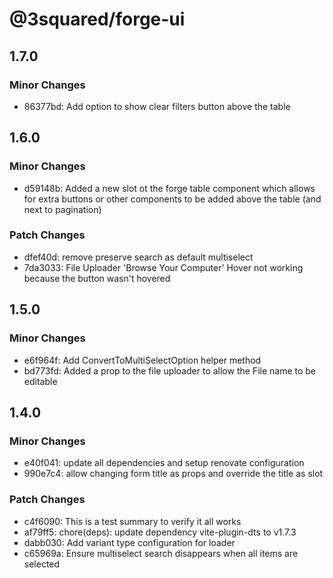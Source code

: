 # @3squared/forge-ui

## 1.7.0

### Minor Changes

- 86377bd: Add option to show clear filters button above the table

## 1.6.0

### Minor Changes

- d59148b: Added a new slot ot the forge table component which allows for extra buttons or other components to be added above the table (and next to pagination)

### Patch Changes

- dfef40d: remove preserve search as default multiselect
- 7da3033: File Uploader 'Browse Your Computer' Hover not working because the button wasn't hovered

## 1.5.0

### Minor Changes

- e6f964f: Add ConvertToMultiSelectOption helper method
- bd773fd: Added a prop to the file uploader to allow the File name to be editable

## 1.4.0

### Minor Changes

- e40f041: update all dependencies and setup renovate configuration
- 990e7c4: allow changing form title as props and override the title as slot

### Patch Changes

- c4f6090: This is a test summary to verify it all works
- af79ff5: chore(deps): update dependency vite-plugin-dts to v1.7.3
- dabb030: Add variant type configuration for loader
- c65969a: Ensure multiselect search disappears when all items are selected
